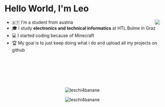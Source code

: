 
<h1>Hello World, I'm <b>Leo</b></h1>

<div>
  <img width="px" align="right" src="https://upload.wikimedia.org/wikipedia/commons/3/3f/Totally_not_a_Rickroll_QR_code.png" />

  <ul>
    <li>🇦🇹 I'm a student from austria</li>
    <li>🎓 I study <b>electronics and technical informatics</b> at HTL Bulme in Graz</li>
    <li>💻 I started coding because of Minecraft</li>
    <li>🏆 My goal is to just keep doing what i do and upload all my projects on github</li>
  </ul>
</div>
</br>
</br>
</br>
</br>
</br>

<p align="center"> <img src="https://github-readme-stats.vercel.app/api?username=leschi4banane&show_icons=true&theme=onedark&border_color=3d3d3d&include_all_commits=true&hide_title=true&disable_animations=true" alt="leschi4banane"/></p>

<p align="center"> <img src="https://github-readme-stats.vercel.app/api/top-langs/?username=leschi4banane&layout=compact&theme=onedark&border_color=3d3d3d&disable_animations=true" alt="leschi4banane"/></p>


